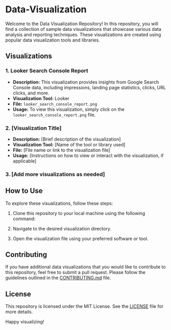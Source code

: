 # Data-Visualization

Welcome to the Data Visualization Repository! In this repository, you will find a collection of sample data visualizations that showcase various data analysis and reporting techniques. These visualizations are created using popular data visualization tools and libraries.

## Visualizations

### 1. Looker Search Console Report

- **Description:** This visualization provides insights from Google Search Console data, including impressions, landing page statistics, clicks, URL clicks, and more.
- **Visualization Tool:** Looker
- **File:** `looker_search_console_report.png`
- **Usage:** To view this visualization, simply click on the `looker_search_console_report.png` file.

### 2. [Visualization Title]

- **Description:** [Brief description of the visualization]
- **Visualization Tool:** [Name of the tool or library used]
- **File:** [File name or link to the visualization file]
- **Usage:** [Instructions on how to view or interact with the visualization, if applicable]

### 3. [Add more visualizations as needed]

## How to Use

To explore these visualizations, follow these steps:

1. Clone this repository to your local machine using the following command:

2. Navigate to the desired visualization directory.


3. Open the visualization file using your preferred software or tool.

## Contributing

If you have additional data visualizations that you would like to contribute to this repository, feel free to submit a pull request. Please follow the guidelines outlined in the [CONTRIBUTING.md](CONTRIBUTING.md) file.

## License

This repository is licensed under the MIT License. See the [LICENSE](LICENSE) file for more details.

Happy visualizing!
